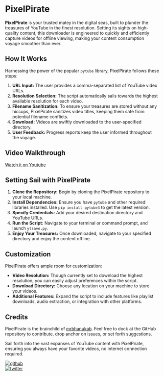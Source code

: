 # PixelPirate

**PixelPirate** is your trusted matey in the digital seas, built to plunder the treasures of YouTube in the finest resolution. Setting its sights on high-quality content, this downloader is engineered to quickly and efficiently capture videos for offline viewing, making your content consumption voyage smoother than ever.

## How It Works

Harnessing the power of the popular `pytube` library, PixelPirate follows these steps:

1. **URL Input:** The user provides a comma-separated list of YouTube video URLs.
2. **Resolution Selection:** The script automatically sails towards the highest available resolution for each video.
3. **Filename Sanitization:** To ensure your treasures are stored without any hiccups, PixelPirate sanitizes video titles, keeping them safe from potential filename conflicts.
4. **Download:** Videos are swiftly downloaded to the user-specified directory.
5. **User Feedback:** Progress reports keep the user informed throughout the voyage.

## Video Walkthrough

[Watch it on Youtube](https://youtu.be/gQpktXQwOyc)

## Setting Sail with PixelPirate

1. **Clone the Repository:** Begin by cloning the PixelPirate repository to your local machine.
2. **Install Dependencies:** Ensure you have `pytube` and other required libraries installed. Use `pip install pytube3` to get the latest version.
3. **Specify Credentials:** Add your desired destination directory and YouTube URLs.
4. **Run the Script:** Navigate to your terminal or command prompt, and launch `ytsave.py`.
5. **Enjoy Your Treasures:** Once downloaded, navigate to your specified directory and enjoy the content offline.

## Customization

PixelPirate offers ample room for customization:

- **Video Resolution:** Though currently set to download the highest resolution, you can easily adjust preferences within the script.
- **Download Directory:** Choose any location on your machine to store your videos.
- **Additional Features:** Expand the script to include features like playlist downloads, audio extraction, or integration with other platforms.

## Credits

PixelPirate is the brainchild of [mrbhanukab](https://github.com/mrbhanukab). Feel free to dock at the GitHub repository to contribute, drop anchor on issues, or set forth suggestions.

Sail forth into the vast expanses of YouTube content with PixelPirate, ensuring you always have your favorite videos, no internet connection required.

[![github](https://img.shields.io/badge/Github-mrbhanukab-%23333?style=for-the-badge&logo=GitHub&logoColor=white)](https://github.com/mrbhanukab)<br>
[![twitter](https://img.shields.io/badge/Twitter-mrbhanuka-%2300acee?style=for-the-badge&logo=Twitter&logoColor=white)](https://twitter.com/mrbhanuka)
